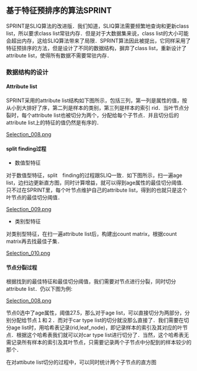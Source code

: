## 基于特征预排序的算法SPRINT

SPRINT是SLIQ算法的改进版．我们知道，SLIQ算法需要频繁地查询和更新class list，所以要求class list常驻内存．但是对于大数据集来说，class list的大小可能会超出内存，这给SLIQ算法带来了局限．SPRINT算法因此被提出，它同样采用了特征预排序的方法，但是设计了不同的数据结构，摒弃了class list，重新设计了attribute list，使得所有数据不需要常驻内存．


### 数据结构的设计

#### Attribute list

SPRINT采用的attribute list结构如下图所示，包括三列，第一列是属性的值，按从小到大排好了序，第二列是样本的类别，第三列是样本的索引 rid．当叶节点分裂时，每个attribute list也被切分为两个，分配给每个子节点．并且切分后的attribute list上的特征的值仍然是有序的．

[Selection_008.png]()


#### split finding过程

- 数值型特征

对于数值型特征，split　finding的过程跟SLIQ一致．如下图所示，扫一遍age list，边扫边更新直方图，同时计算增益，就可以得到age属性的最佳切分阈值.　只不过在SPRINT里，每个叶节点维护自己的attribute list，得到的也就只是这个叶节点的最佳切分阈值．

[Selection_009.png]()

- 类别型特征

对类别型特征，在扫一遍attribute list后，构建出count matrix，根据count matrix再去找最佳子集．

[Selection_010.png]()


#### 节点分裂过程

根据找到的最佳特征和最佳切分阈值，我们需要对节点进行分裂，同时切分attribute list．仍以下图为例:

[Selection_008.png]()

节点0选中了age属性，阈值27.5，那么对于age list，可以直接切分为两部分，分别分配给节点１和２．而对于car type list的切分就没那么直接了．我们需要在切分age list时，用哈希表记录(rid,leaf_node)，即记录样本的索引及其对应的叶节点．根据这个哈希表我们就可以对car type list进行切分了．当然，这个哈希表无需记录所有样本的索引及其叶节点，只需要记录两个子节点中分配到的样本较少的那个．

在对attibute list切分的过程中，可以同时统计两个子节点的直方图


